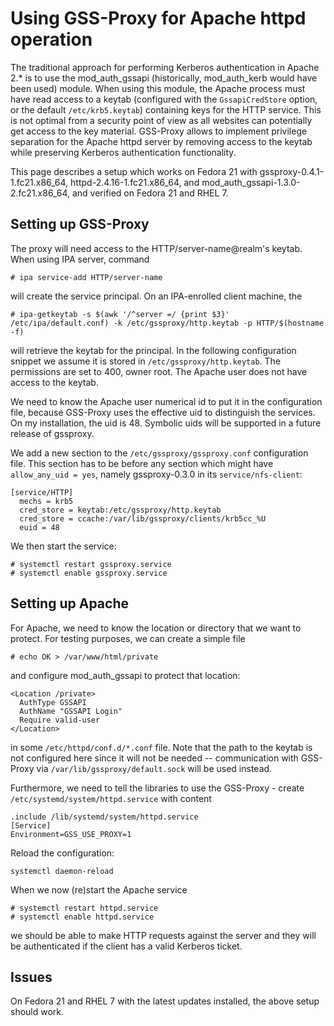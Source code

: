 # Using GSS-Proxy for Apache httpd operation

The traditional approach for performing Kerberos authentication in Apache 2.* is to use the mod_auth_gssapi (historically, mod_auth_kerb would have been used) module. When using this module, the Apache process must have read access to a keytab (configured with the ```GssapiCredStore``` option, or the default ```/etc/krb5.keytab```) containing keys for the HTTP service. This is not optimal from a security point of view as all websites can potentially get access to the key material. GSS-Proxy allows to implement privilege separation for the Apache httpd server by removing access to the keytab while preserving Kerberos authentication functionality.

This page describes a setup which works on Fedora 21 with gssproxy-0.4.1-1.fc21.x86_64, httpd-2.4.16-1.fc21.x86_64, and mod_auth_gssapi-1.3.0-2.fc21.x86_64, and verified on Fedora 21 and RHEL 7.

## Setting up GSS-Proxy

The proxy will need access to the HTTP/server-name@realm's keytab. When using IPA server, command

```
# ipa service-add HTTP/server-name
```

will create the service principal. On an IPA-enrolled client machine, the

```
# ipa-getkeytab -s $(awk '/^server =/ {print $3}' /etc/ipa/default.conf) -k /etc/gssproxy/http.keytab -p HTTP/$(hostname -f)
```

will retrieve the keytab for the principal. In the following configuration snippet we assume it is stored in ```/etc/gssproxy/http.keytab```. The permissions are set to 400, owner root. The Apache user does not have access to the keytab.

We need to know the Apache user numerical id to put it in the configuration file, because GSS-Proxy uses the effective uid to distinguish the services. On my installation, the uid is 48. Symbolic uids will be supported in a future release of gssproxy.

We add a new section to the ```/etc/gssproxy/gssproxy.conf``` configuration file. This section has to be before any section which might have ```allow_any_uid = yes```, namely gssproxy-0.3.0 in its ```service/nfs-client```:

```
[service/HTTP]
  mechs = krb5
  cred_store = keytab:/etc/gssproxy/http.keytab
  cred_store = ccache:/var/lib/gssproxy/clients/krb5cc_%U
  euid = 48
```

We then start the service:

```
# systemctl restart gssproxy.service
# systemctl enable gssproxy.service
```

## Setting up Apache

For Apache, we need to know the location or directory that we want to protect. For testing purposes, we can create a simple file

```
# echo OK > /var/www/html/private
```

and configure mod_auth_gssapi to protect that location:

```
<Location /private>
  AuthType GSSAPI
  AuthName "GSSAPI Login"
  Require valid-user
</Location>
```

in some ```/etc/httpd/conf.d/*.conf``` file. Note that the path to the keytab is not configured here since it will not be needed -- communication with GSS-Proxy via ```/var/lib/gssproxy/default.sock``` will be used instead.

Furthermore, we need to tell the libraries to use the GSS-Proxy - create ```/etc/systemd/system/httpd.service``` with content

```
.include /lib/systemd/system/httpd.service
[Service]
Environment=GSS_USE_PROXY=1
```

Reload the configuration:

```
systemctl daemon-reload
```

When we now (re)start the Apache service

```
# systemctl restart httpd.service
# systemctl enable httpd.service
```

we should be able to make HTTP requests against the server and they will be authenticated if the client has a valid Kerberos ticket.

## Issues

On Fedora 21 and RHEL 7 with the latest updates installed, the above setup should work.



